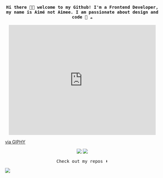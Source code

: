 
<h4 align="center"><samp> Hi there 👋🏾  welcome to my Github! I'm a Frontend Developer, my name is Aimé not Aimee. I am passionate about design and code 🐍 ☁️ </samp></h4>

<p align="center">
<iframe src="https://giphy.com/embed/jbmE5tQRb3iqaK59TM" width="480" height="360" frameBorder="0" class="giphy-embed" allowFullScreen></iframe><p><a href="https://giphy.com/gifs/vr-virtual-reality-goggle-jbmE5tQRb3iqaK59TM">via GIPHY</a></p>

</p>


<p align="center">
<a href= "https://www.linkedin.com/in/aime-pelozo/"><img src="https://img.icons8.com/ios-glyphs/30/000000/linkedin.png"/></a>
<a href= "https://twitter.com/aimeagustina"><img src="https://img.icons8.com/material-outlined/32/000000/twitter.png"/></a>
</p>

<p align="center"><samp>
Check out my repos ⬇️  
  </samp>
</p>

![](https://visitor-badge.glitch.me/badge?page_id=ari-hacks.ari-hacks)
